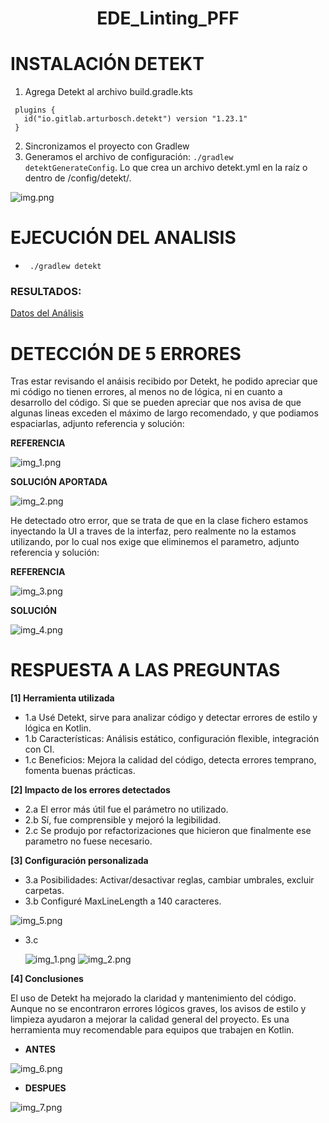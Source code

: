 # <p align="center">EDE_Linting_PFF</p>


# INSTALACIÓN DETEKT

1. Agrega Detekt al archivo build.gradle.kts
 ```
  plugins {
    id("io.gitlab.arturbosch.detekt") version "1.23.1"
  }

 ```
2. Sincronizamos el proyecto con Gradlew
3. Generamos el archivo de configuración: ```./gradlew detektGenerateConfig```. Lo que crea un archivo detekt.yml en la raíz o dentro de /config/detekt/.

![img.png](img.png)

# EJECUCIÓN DEL ANALISIS

- ``` ./gradlew detekt```

### RESULTADOS:

[Datos del Análisis](./build/reports/detekt/detekt.html)

# DETECCIÓN DE 5 ERRORES

Tras estar revisando el anáisis recibido por Detekt, he podido apreciar que mi código no tienen errores, al menos no de lógica, ni en cuanto a desarrollo del código. Si que se pueden apreciar que nos avisa de que algunas lineas exceden el máximo de largo recomendado, y que podiamos espaciarlas, adjunto referencia y solución:

**REFERENCIA**

![img_1.png](img_1.png)

**SOLUCIÓN APORTADA**

![img_2.png](img_2.png)

He detectado otro error, que se trata de que en la clase fichero estamos inyectando la UI a traves de la interfaz, pero realmente no la estamos utilizando, por lo cual nos exige que eliminemos el parametro, adjunto referencia y solución:

**REFERENCIA**

![img_3.png](img_3.png)

**SOLUCIÓN**

![img_4.png](img_4.png)


# RESPUESTA A LAS PREGUNTAS

**[1] Herramienta utilizada**

- 1.a Usé Detekt, sirve para analizar código y detectar errores de estilo y lógica en Kotlin.
- 1.b Características: Análisis estático, configuración flexible, integración con CI.
- 1.c Beneficios: Mejora la calidad del código, detecta errores temprano, fomenta buenas prácticas.

**[2] Impacto de los errores detectados**

- 2.a El error más útil fue el parámetro no utilizado.
- 2.b Sí, fue comprensible y mejoró la legibilidad.
- 2.c Se produjo por refactorizaciones que hicieron que finalmente ese parametro no fuese necesario.

**[3] Configuración personalizada**

- 3.a Posibilidades: Activar/desactivar reglas, cambiar umbrales, excluir carpetas.
- 3.b Configuré MaxLineLength a 140 caracteres.

![img_5.png](img_5.png)

- 3.c

  ![img_1.png](img_1.png)
  ![img_2.png](img_2.png)

**[4] Conclusiones**

El uso de Detekt ha mejorado la claridad y mantenimiento del código. Aunque no se encontraron errores lógicos graves, los avisos de estilo y limpieza ayudaron a mejorar la calidad general del proyecto. Es una herramienta muy recomendable para equipos que trabajen en Kotlin.

- **ANTES**

![img_6.png](img_6.png)

- **DESPUES**

![img_7.png](img_7.png)